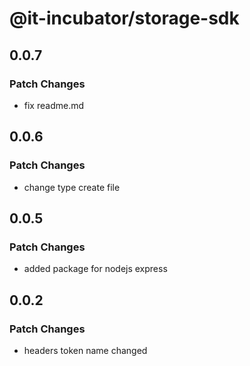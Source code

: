 # @it-incubator/storage-sdk

## 0.0.7
### Patch Changes

- fix readme.md

## 0.0.6
### Patch Changes

- change type create file

## 0.0.5
### Patch Changes

- added package for nodejs express

## 0.0.2
### Patch Changes

- headers token name changed
